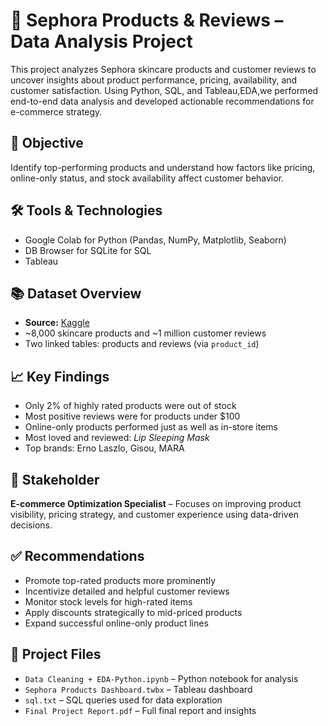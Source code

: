 # 🧴 Sephora Products & Reviews – Data Analysis Project

This project analyzes Sephora skincare products and customer reviews to uncover insights about product performance, pricing, availability, and customer satisfaction. Using Python, SQL, and Tableau,EDA,we performed end-to-end data analysis and developed actionable recommendations for e-commerce strategy.

## 🎯 Objective
Identify top-performing products and understand how factors like pricing, online-only status, and stock availability affect customer behavior.

## 🛠️ Tools & Technologies
- Google Colab for Python (Pandas, NumPy, Matplotlib, Seaborn)
- DB Browser for SQLite for SQL
- Tableau

## 📚 Dataset Overview
- **Source:** [Kaggle](https://www.kaggle.com/datasets/nadyinky/sephora-products-and-skincare-reviews)
- ~8,000 skincare products and ~1 million customer reviews
- Two linked tables: products and reviews (via `product_id`)

## 📈 Key Findings
- Only 2% of highly rated products were out of stock
- Most positive reviews were for products under $100
- Online-only products performed just as well as in-store items
- Most loved and reviewed: *Lip Sleeping Mask*
- Top brands: Erno Laszlo, Gisou, MARA

## 👤 Stakeholder
**E-commerce Optimization Specialist** – Focuses on improving product visibility, pricing strategy, and customer experience using data-driven decisions.

## ✅ Recommendations
- Promote top-rated products more prominently
- Incentivize detailed and helpful customer reviews
- Monitor stock levels for high-rated items
- Apply discounts strategically to mid-priced products
- Expand successful online-only product lines

## 📁 Project Files
- `Data Cleaning + EDA-Python.ipynb` – Python notebook for analysis
- `Sephora Products Dashboard.twbx` – Tableau dashboard
- `sql.txt` – SQL queries used for data exploration
- `Final Project Report.pdf` – Full final report and insights
